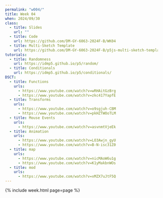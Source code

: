 ```yaml
---
permalink: "w004/"
title: Week 04
when: 2024/09/30
class:
  - title: Slides
    url: ""
  - title: Code
    url: https://github.com/DM-GY-6063-2024F-B/WK04
  - title: Multi-Sketch Template
    url: https://github.com/DM-GY-6063-2024F-B/p5js-multi-sketch-template
tutorials:
  - title: Randomness
    url: https://idmp5.github.io/p5/random/
  - title: Conditionals
    url: https://idmp5.github.io/p5/conditionals/
DSCT:
  - title: Functions
    urls:
      - https://www.youtube.com/watch?v=wRHAitGzBrg
      - https://www.youtube.com/watch?v=zkc417YapfE
  - title: Transforms
    urls:
      - https://www.youtube.com/watch?v=o9sgjuh-CBM
      - https://www.youtube.com/watch?v=pkHZTWOoTLM
  - title: Mouse Events
    urls:
      - https://www.youtube.com/watch?v=asvnmtVjeEk
  - title: Animation
    urls:
      - https://www.youtube.com/watch?v=LO3Awjn_gyU
      - https://www.youtube.com/watch?v=B-N-isc31Z0
  - title: map
    urls:
      - https://www.youtube.com/watch?v=nicMAoW6u1g
      - https://www.youtube.com/watch?v=K1yMakbnWOs
  - title: mod
    urls:
      - https://www.youtube.com/watch?v=xMZX7uJtF5Q
---
```

{% include week.html page=page %}
